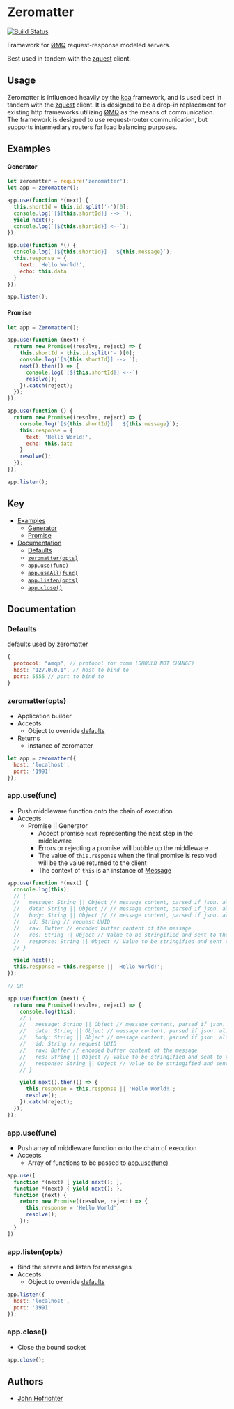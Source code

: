 # Zeromatter

[![Build Status](https://travis-ci.org/johnhof/zeromatter.svg?branch=master)](https://travis-ci.org/johnhof/zeromatter)

Framework for [ØMQ](http://zeromq.org/) request-response modeled servers.

Best used in tandem with the [zquest](https://www.npmjs.com/package/zquest) client.

## Usage

Zeromatter is influenced heavily by the [koa](http://koajs.com/) framework, and is used best in tandem with the [zquest](https://www.npmjs.com/package/zquest) client. It is designed to be a drop-in replacement for existing http frameworks utilizing [ØMQ](http://zeromq.org/) as the means of communication. The framework is designed to use request-router communication, but supports intermediary routers for load balancing purposes.

## Examples

#### Generator

```javascript
let zeromatter = require('zeromatter');
let app = zeromatter();

app.use(function *(next) {
  this.shortId = this.id.split('-')[0];
  console.log(`[${this.shortId}] --> `);
  yield next();
  console.log(`[${this.shortId}] <--`);
});

app.use(function *() {
  console.log(`[${this.shortId}]   ${this.message}`);
  this.response = {
    text: 'Hello World!',
    echo: this.data
  }
});

app.listen();
```

#### Promise

```javascript
let app = Zeromatter();

app.use(function (next) {
  return new Promise((resolve, reject) => {
    this.shortId = this.id.split('-')[0];
    console.log(`[${this.shortId}] --> `);
    next().then(() => {
      console.log(`[${this.shortId}] <--`)
      resolve();
    }).catch(reject);
  });
});

app.use(function () {
  return new Promise((resolve, reject) => {
    console.log(`[${this.shortId}]   ${this.message}`);
    this.response = {
      text: 'Hello World!',
      echo: this.data
    }
    resolve();
  });
});

app.listen();
```

## Key

- [Examples](#example)
  - [Generator](#generator)
  - [Promise](#promise)
- [Documentation](#)
  - [Defaults](#defaults)
  - [`zeromatter(opts)`](#zeromatteropts)
  - [`app.use(func)`](#appfunc)
  - [`app.useAll(func)`](#appfunc)
  - [`app.listen(opts)`](#appopts)
  - [`app.close()`](#appclose)


## Documentation

### Defaults

defaults used by zeromatter

```javascript
{
  protocol: "amqp", // protocol for comm (SHOULD NOT CHANGE)
  host: "127.0.0.1", // host to bind to
  port: 5555 // port to bind to
}
```

### zeromatter(opts)

- Application builder
- Accepts
  - Object to override [defaults](#defaults)
- Returns
  - instance of zeromatter

```javascript
let app = zeromatter({
  host: 'localhost',
  port: '1991'
});
```

### app.use(func)

- Push middleware function onto the chain of execution
- Accepts
  - Promise || Generator
    - Accept promise `next` representing the next step in the middleware
    - Errors or rejecting a promise will bubble up the middleware
    - The value of `this.response` when the final promise is resolved will be the value returned to the client
    - The context of `this` is an instance of [Message](https://github.com/johnhof/zeromatter/blob/master/lib/zeromatter/message.js)

```javascript
app.use(function *(next) {
  console.log(this);
  // {
  //   message: String || Object // message content, parsed if json. aliases: body, data
  //   data: String || Object // // message content, parsed if json. aliases: message, data
  //   body: String || Object // // message content, parsed if json. aliases: body, message
  //   id: String // request UUID
  //   raw: Buffer // encoded buffer content of the message
  //   res: String || Object // Value to be stringified and sent to the client. alias: response
  //   response: String || Object // Value to be stringified and sent to the client. alias res
  // }

  yield next();
  this.response = this.response || 'Hello World!';
});

// OR

app.use(function (next) {
  return new Promise((resolve, reject) => {
    console.log(this);
    // {
    //   message: String || Object // message content, parsed if json. aliases: body, data
    //   data: String || Object // message content, parsed if json. aliases: message, data
    //   body: String || Object // message content, parsed if json. aliases: body, message
    //   id: String // request UUID
    //   raw: Buffer // encoded buffer content of the message
    //   res: String || Object // Value to be stringified and sent to the client. alias: response
    //   response: String || Object // Value to be stringified and sent to the client. alias res
    // }

    yield next().then(() => {
      this.response = this.response || 'Hello World!';
      resolve();
    }).catch(reject);
  });
});
```

### app.use(func)

- Push array of middleware function onto the chain of execution
- Accepts
  - Array of functions to be passed to [app.use(func)](appusefunc)

```javascript
app.use([
  function *(next) { yield next(); },
  function *(next) { yield next(); },
  function (next) {
    return new Promise((resolve, reject) => {
      this.response = 'Hello World';
      resolve();
    });
  }
])
```

### app.listen(opts)

- Bind the server and listen for messages
- Accepts
  - Object to override [defaults](#defaults)

```javascript
app.listen({
  host: 'localhost',
  port: '1991'
});
```

### app.close()

- Close the bound socket

```javascript
app.close();
```

## Authors

- [John Hofrichter](https://github.com/johnhof)
